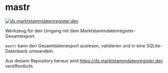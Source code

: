 # mastr

[![ds.marktstammdatenregister.dev](https://img.shields.io/website?down_color=lightgrey&down_message=down&label=datasette&style=flat-square&up_color=green&up_message=up&url=https%3A%2F%2Fds.marktstammdatenregister.dev%2FMarktstammdatenregister%3Fsql%3Dselect%2B%2527up%2527)](https://ds.marktstammdatenregister.dev)

Werkzeug für den Umgang mit dem Marktstammdatenregister-Gesamtexport.

`mastr` kann den Gesamtdatenexport auslesen, validieren und in eine SQLite-Datenbank umwandeln.

Aus diesem Repository heraus wird https://ds.marktstammdatenregister.dev veröffentlicht.

